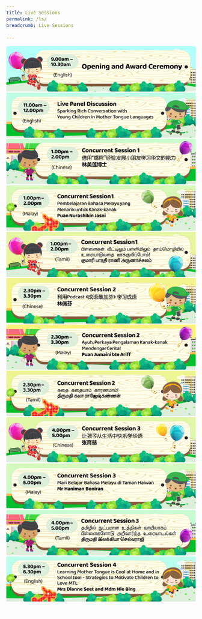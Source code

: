 ```yaml
---
title: Live Sessions
permalink: /ls/
breadcrumb: Live Sessions

---
```

<!-- Global site tag (gtag.js) - Google Ads: 726049306 -->
<script async src="https://www.googletagmanager.com/gtag/js?id=AW-726049306"></script>
<script>
  window.dataLayer = window.dataLayer || [];
  function gtag(){dataLayer.push(arguments);}
  gtag('js', new Date());
  gtag('config', 'AW-726049306');
</script>
 <a href="/opening-ceremony/"><img src="/images/2021-08-23_MTLS Programme Banner-01.jpg"></a>
<br/>
<a href="/eng/panel-discussion/"><img src="/images/2021-08-23_MTLS-Programme-Banner-02.jpg"></a>
<br/>
<a href="/sharing-sessions/english-videos/"><img src="/images/2021-08-23_MTLS-Programme-Banner-03.jpg"></a>
<br/>
<a href="/sharing-sessions/english-videos/"><img src="/images/2021-08-27_MTLS Programme Banner-04.jpg"></a>
<br/>
<a href="/sharing-sessions/english-videos/"><img src="/images/2021-08-27_MTLS Programme Banner-05.jpg"></a>
<br/>
<a href="/sharing-sessions/english-videos/"><img src="/images/2021-08-23_MTLS-Programme-Banner-06.jpg"></a>
<br/>
<a href="/sharing-sessions/english-videos/"><img src="/images/2021-08-27_MTLS Programme Banner-07.jpg"></a>
<br/>
<a href="/sharing-sessions/english-videos/"><img src="/images/2021-08-27_MTLS Programme Banner-08.jpg"></a>
<br/>
<a href="/sharing-sessions/english-videos/"><img src="/images/2021-08-23_MTLS-Programme-Banner-09.jpg"></a>
<br/>
<a href="/sharing-sessions/english-videos/"><img src="/images/2021-08-23_MTLS-Programme-Banner-10.jpg"></a>
<br/>
<a href="/sharing-sessions/english-videos/"><img src="/images/2021-08-27_MTLS Programme Banner-11.jpg"></a>
<br/>
<a href="/sharing-sessions/english-videos/"><img src="/images/2021-08-23_MTLS-Programme-Banner-12.jpg"></a>
<br/>
  <div class="btntop"><a href="#top" style="text-decoration:none;"><span style="color:white"><b>Top</b></span></a></div>

